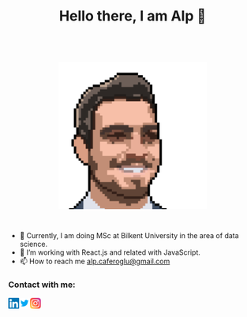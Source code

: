 
 # <p align="center">Hello there, I am Alp 👋</p>
 
<br/>
<br/>

<p align="center">
<img align="center" alt="Me" width="300px" src="https://raw.githubusercontent.com/HasanAlpCaferoglu/HasanAlpCaferoglu/main/images/5p.PNG" />
</p>

<br/>


- 💼 Currently, I am doing MSc at Bilkent University in the area of data science.
- 🌱 I’m working with React.js and related with JavaScript.
- 📫 How to reach me alp.caferoglu@gmail.com

### Contact with me:

[<img align="left" alt="Alp's Linkedin" width="22px" src="https://raw.githubusercontent.com/HasanAlpCaferoglu/HasanAlpCaferoglu/main/images/linkedin.svg" /> ][linkedinURL]

[<img align="left" alt="Alp's Twitter" width="22px" src="https://raw.githubusercontent.com/HasanAlpCaferoglu/HasanAlpCaferoglu/main/images/twitter.svg" /> ][twitterURL]

[<img align="left" alt="Alp's Instagram" width="22px" src="https://raw.githubusercontent.com/HasanAlpCaferoglu/HasanAlpCaferoglu/main/images/instagram.svg" /> ][instagramURL]




[twitterURL]: https://twitter.com/caferoglu_alp
[instagramURL]: https://www.instagram.com/alp.caferoglu/
[linkedinURL]: https://www.linkedin.com/in/hasanalpcaferoglu/
